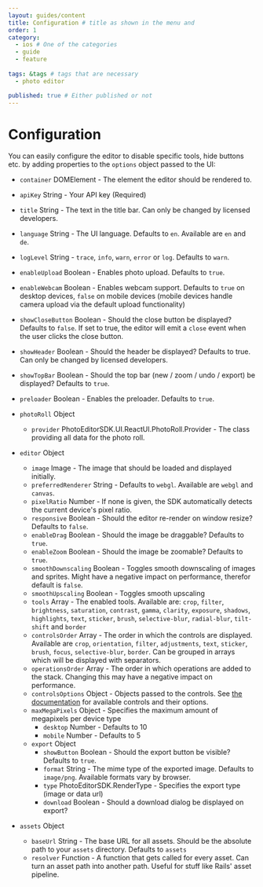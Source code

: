 ```yaml
---
layout: guides/content
title: Configuration # title as shown in the menu and 
order: 1
category: 
  - ios # One of the categories
  - guide
  - feature
  
tags: &tags # tags that are necessary
  - photo editor 

published: true # Either published or not 
---
```


# Configuration

You can easily configure the editor to disable specific tools, hide buttons etc. by adding properties
to the `options` object passed to the UI:

  * `container` DOMElement - The element the editor should be rendered to.
  * `apiKey` String - Your API key (Required)
  * `title` String - The text in the title bar. Can only be changed by licensed developers.
  * `language` String - The UI language. Defaults to `en`. Available are `en` and `de`.
  * `logLevel` String - `trace`, `info`, `warn`, `error` or `log`. Defaults to `warn`.
  * `enableUpload` Boolean - Enables photo upload. Defaults to `true`.
  * `enableWebcam` Boolean - Enables webcam support. Defaults to `true` on desktop devices, `false` on mobile devices (mobile devices handle camera upload via the default upload functionality)
  * `showCloseButton` Boolean - Should the close button be displayed? Defaults to `false`. If set to
    true, the editor will emit a `close` event when the user clicks the close button.
  * `showHeader` Boolean - Should the header be displayed? Defaults to true. Can only be changed by licensed developers.
  * `showTopBar` Boolean - Should the top bar (new / zoom / undo / export) be displayed? Defaults to `true`.
  * `preloader` Boolean - Enables the preloader. Defaults to `true`.

  * `photoRoll` Object
    * `provider` PhotoEditorSDK.UI.ReactUI.PhotoRoll.Provider - The class providing all data for the photo roll.

  * `editor` Object
    * `image` Image - The image that should be loaded and displayed initially.
    * `preferredRenderer` String - Defaults to `webgl`. Available are `webgl` and `canvas`.
    * `pixelRatio` Number - If none is given, the SDK automatically detects the current device's
        pixel ratio.
    * `responsive` Boolean - Should the editor re-render on window resize? Defaults to `false`.
    * `enableDrag` Boolean - Should the image be draggable? Defaults to `true`.
    * `enableZoom` Boolean - Should the image be zoomable? Defaults to `true`.
    * `smoothDownscaling` Boolean - Toggles smooth downscaling of images and sprites. Might have
      a negative impact on performance, therefor default is `false`.
    * `smoothUpscaling` Boolean - Toggles smooth upscaling
    * `tools` Array - The enabled tools. Available are: `crop`, `filter`,
      `brightness`, `saturation`, `contrast`, `gamma`, `clarity`, `exposure`, `shadows`, `highlights`,
      `text`, `sticker`, `brush`, `selective-blur`, `radial-blur`, `tilt-shift` and `border`
    * `controlsOrder` Array - The order in which the controls are displayed. Available are `crop`,
        `orientation`, `filter`, `adjustments`, `text`, `sticker`, `brush`, `focus`, `selective-blur`, `border`. Can
        be grouped in arrays which will be displayed with separators.
    * `operationsOrder` Array - The order in which operations are added to the stack. Changing
        this may have a negative impact on performance.
    * `controlsOptions` Object - Objects passed to the controls. See [the documentation](http://static.photoeditorsdk.com/docs/html5/PhotoEditorSDK.UI.NightReact.Controls.html) for available controls and their options.
    * `maxMegaPixels` Object - Specifies the maximum amount of megapixels per device type
      * `desktop` Number - Defaults to 10
      * `mobile` Number - Defaults to 5
    * `export` Object
      * `showButton` Boolean - Should the export button be visible? Defaults to `true`.
      * `format` String - The mime type of the exported image. Defaults to `image/png`. Available
        formats vary by browser.
      * `type` PhotoEditorSDK.RenderType - Specifies the export type (image or data url)
      * `download` Boolean - Should a download dialog be displayed on export?
  * `assets` Object
    * `baseUrl` String - The base URL for all assets. Should be the absolute path to your
        `assets` directory. Defaults to `assets`
    * `resolver` Function - A function that gets called for every asset. Can turn an asset
      path into another path. Useful for stuff like Rails' asset pipeline.



